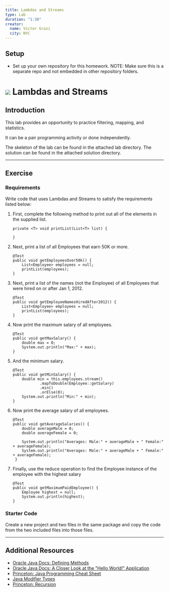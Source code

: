 ```yaml
---
title: Lambdas and Streams
type: Lab
duration: "1:30"
creator:
  name: Victor Grazi
  city: NYC
---
```


## Setup
- Set up your own repository for this homework.  NOTE: Make sure this is a separate repo and not embedded in other repository folders.

# ![](https://ga-dash.s3.amazonaws.com/production/assets/logo-9f88ae6c9c3871690e33280fcf557f33.png) Lambdas and Streams

## Introduction

This lab provides an opportunity to practice filtering, mapping, and statistics. 

It can be a pair programming activity or done independently.

The skeleton of the lab can be found in the attached lab directory. The solution can be found in the attached solution directory.

------

## Exercise

### Requirements

Write code that uses Lambdas and Streams to satisfy the requirements listed below:

1. First, complete the following method to print out all of the elements in the supplied list.

    ```
    private <T> void printList(List<T> list) {

    }
    ```

2. Next, print a list of all Employees that earn 50K or more. 

    ```
    @Test
    public void getEmployeesOver50k() {
        List<Employee> employees = null;
        printList(employees);
    }
    ```

3. Next, print a list of the names (not the Employee) of all Employees that were hired on or after Jan 1, 2012.

    ```
    @Test
    public void getEmployeeNamesHiredAfter2012() {
        List<Employee> employees = null;
        printList(employees);
    }
    ```

4. Now print the maximum salary of all employees.

    ```
    @Test
    public void getMaxSalary() {
        double max = 0;
        System.out.println("Max:" + max);
    }
    ```

5. And the minimum salary.
    
    ```
    @Test
    public void getMinSalary() {
        double min = this.employees.stream()
                .mapToDouble(Employee::getSalary)
                .min()
                .orElse(0);
        System.out.println("Min:" + min);
    }
    ```

6. Now print the average salary of all employees.

    ```
    @Test
    public void getAverageSalaries() {
        double averageMale = 0;
        double averageFemale = 0;

        System.out.println("Averages: Male:" + averageMale + " Female:" + averageFemale);
        System.out.println("Averages: Male:" + averageMale + " Female:" + averageFemale);
     }
     ```

7. Finally, use the reduce operation to find the Employee instance of the employee with the highest salary

    ```
    @Test
    public void getMaximumPaidEmployee() {
        Employee highest = null;
        System.out.println(highest);
    }
    ```

### Starter Code

Create a new project and two files in the same package and copy the code from the two included files into those files.

----

## Additional Resources

- [Oracle Java Docs: Defining Methods](https://docs.oracle.com/javase/tutorial/java/javaOO/methods.html)
- [Oracle Java Docs: A Closer Look at the "Hello World!" Application](https://docs.oracle.com/javase/tutorial/getStarted/application/)
- [Princeton: Java Programming Cheat Sheet](https://introcs.cs.princeton.edu/java/11cheatsheet/)
- [Java Modifier Types](http://www.tutorialspoint.com/java/java_modifier_types.htm)
- [Princeton: Recursion](http://introcs.cs.princeton.edu/java/23recursion/)

